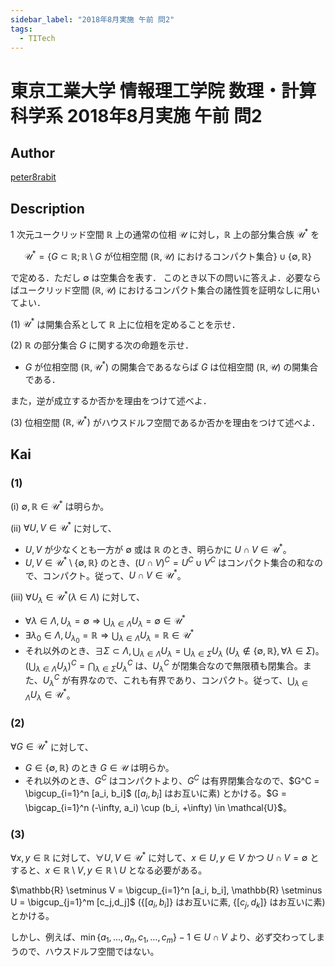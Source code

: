 ```yaml
---
sidebar_label: "2018年8月実施 午前 問2"
tags:
  - TITech
---
```

# 東京工業大学 情報理工学院 数理・計算科学系 2018年8月実施 午前 問2

## **Author**
[peter8rabit](https://github.com/peter8rabit)

## **Description**
1 次元ユークリッド空間 $\mathbb{R}$ 上の通常の位相 $\mathcal{U}$ に対し，$\mathbb{R}$ 上の部分集合族 $\mathcal{U}^*$ を

$$
\mathcal{U}^* = \{G \subset \mathbb{R}; \mathbb{R} \setminus G \text{ が位相空間 } (\mathbb{R}, \mathcal{U}) \text{ におけるコンパクト集合} \} \cup \{\emptyset, \mathbb{R}\}
$$

で定める．ただし $\emptyset$ は空集合を表す．
このとき以下の問いに答えよ．必要ならばユークリッド空間 $(\mathbb{R}, \mathcal{U})$ におけるコンパクト集合の諸性質を証明なしに用いてよい．

(1) $\mathcal{U}^*$ は開集合系として $\mathbb{R}$ 上に位相を定めることを示せ．

(2) $\mathbb{R}$ の部分集合 $G$ に関する次の命題を示せ．

- $G$ が位相空間 $(\mathbb{R}, \mathcal{U}^*)$ の開集合であるならば $G$ は位相空間 $(\mathbb{R}, \mathcal{U})$ の開集合である．

また，逆が成立するか否かを理由をつけて述べよ．

(3)  位相空間 $(\mathbb{R}, \mathcal{U}^*)$ がハウスドルフ空間であるか否かを理由をつけて述べよ．


## **Kai**
### (1)
(i) $\emptyset, \mathbb{R} \in \mathcal{U}^*$ は明らか。


(ii) $\forall U, V \in \mathcal{U}^*$ に対して、

- $U, V$ が少なくとも一方が $\emptyset$ 或は $\mathbb{R}$ のとき、明らかに $U \cap V \in \mathcal{U}^*$。
- $U, V \in \mathcal{U}^* \setminus \{\emptyset, \mathbb{R}\}$ のとき、$(U \cap V)^C = U^C \cup V^C$ はコンパクト集合の和なので、コンパクト。従って、$U \cap V \in \mathcal{U}^*$。


(iii) $\forall U_{\lambda} \in \mathcal{U}^* (\lambda \in \Lambda)$ に対して、

- $\forall \lambda \in \Lambda, U_{\lambda} = \emptyset \Rightarrow \bigcup_{\lambda \in \Lambda} U_{\lambda} = \emptyset \in \mathcal{U^*}$
- $\exists \lambda_0 \in \Lambda, U_{\lambda_0} = \mathbb{R} \Rightarrow \bigcup_{\lambda \in \Lambda} U_{\lambda} = \mathbb{R} \in \mathcal{U^*}$
- それ以外のとき、$\exists \Sigma \subset \Lambda, \bigcup_{\lambda \in \Lambda} U_{\lambda} = \bigcup_{\lambda \in \Sigma} U_{\lambda}\ (U_{\lambda} \notin \{\emptyset, \mathbb{R}\}, \forall \lambda \in \Sigma)$。$\left(\bigcup_{\lambda \in \Lambda} U_{\lambda} \right)^C = \bigcap_{\lambda \in \Sigma} U_{\lambda}^C$ は、$U_{\lambda}^C$ が閉集合なので無限積も閉集合。また、$U_{\lambda}^C$ が有界なので、これも有界であり、コンパクト。従って、$\bigcup_{\lambda \in \Lambda} U_{\lambda} \in \mathcal{U}^*$。

### (2)
$\forall G \in \mathcal{U}^*$ に対して、

- $G \in \{\emptyset, \mathbb{R}\}$ のとき $G \in \mathcal{U}$ は明らか。
- それ以外のとき、$G^C$ はコンパクトより、$G^C$ は有界閉集合なので、$G^C = \bigcup_{i=1}^n [a_i, b_i]$ ($[a_i, b_i]$ はお互いに素) とかける。$G = \bigcap_{i=1}^n (-\infty, a_i) \cup (b_i, +\infty) \in \mathcal{U}$。

### (3)
$\forall x, y \in \mathbb{R}$ に対して、$\forall U, V \in \mathcal{U}^*$ に対して、$x \in U, y\in V$ かつ $U \cap V = \emptyset$ とすると、$x \in \mathbb{R} \setminus V, y \in \mathbb{R} \setminus U$ となる必要がある。

$\mathbb{R} \setminus V = \bigcup_{i=1}^n [a_i, b_i], \mathbb{R} \setminus U = \bigcup_{j=1}^m [c_j,d_j]$ ($\{[a_i, b_i]\}$ はお互いに素, $\{[c_j, d_k]\}$ はお互いに素) とかける。

しかし、例えば、$\min \{a_1, \ldots, a_n, c_1, \ldots, c_m\}-1 \in U \cap V$ より、必ず交わってしまうので、ハウスドルフ空間ではない。